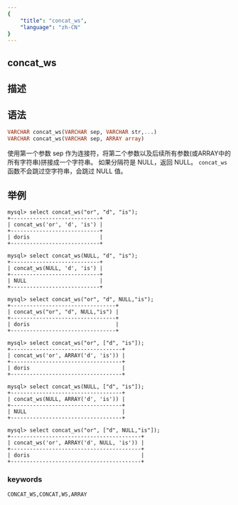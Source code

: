 ```yaml
---
{
    "title": "concat_ws",
    "language": "zh-CN"
}
---
```


<!-- 
Licensed to the Apache Software Foundation (ASF) under one
or more contributor license agreements.  See the NOTICE file
distributed with this work for additional information
regarding copyright ownership.  The ASF licenses this file
to you under the Apache License, Version 2.0 (the
"License"); you may not use this file except in compliance
with the License.  You may obtain a copy of the License at

  http://www.apache.org/licenses/LICENSE-2.0

Unless required by applicable law or agreed to in writing,
software distributed under the License is distributed on an
"AS IS" BASIS, WITHOUT WARRANTIES OR CONDITIONS OF ANY
KIND, either express or implied.  See the License for the
specific language governing permissions and limitations
under the License.
-->

## concat_ws
## 描述
## 语法

```sql
VARCHAR concat_ws(VARCHAR sep, VARCHAR str,...)
VARCHAR concat_ws(VARCHAR sep, ARRAY array)
```


使用第一个参数 sep 作为连接符，将第二个参数以及后续所有参数(或ARRAY中的所有字符串)拼接成一个字符串。
如果分隔符是 NULL，返回 NULL。
`concat_ws`函数不会跳过空字符串，会跳过 NULL 值。

## 举例

```
mysql> select concat_ws("or", "d", "is");
+----------------------------+
| concat_ws('or', 'd', 'is') |
+----------------------------+
| doris                      |
+----------------------------+

mysql> select concat_ws(NULL, "d", "is");
+----------------------------+
| concat_ws(NULL, 'd', 'is') |
+----------------------------+
| NULL                       |
+----------------------------+

mysql> select concat_ws("or", "d", NULL,"is");
+---------------------------------+
| concat_ws("or", "d", NULL,"is") |
+---------------------------------+
| doris                           |
+---------------------------------+

mysql> select concat_ws("or", ["d", "is"]);
+-----------------------------------+
| concat_ws('or', ARRAY('d', 'is')) |
+-----------------------------------+
| doris                             |
+-----------------------------------+

mysql> select concat_ws(NULL, ["d", "is"]);
+-----------------------------------+
| concat_ws(NULL, ARRAY('d', 'is')) |
+-----------------------------------+
| NULL                              |
+-----------------------------------+

mysql> select concat_ws("or", ["d", NULL,"is"]);
+-----------------------------------------+
| concat_ws('or', ARRAY('d', NULL, 'is')) |
+-----------------------------------------+
| doris                                   |
+-----------------------------------------+
```
### keywords
    CONCAT_WS,CONCAT,WS,ARRAY
